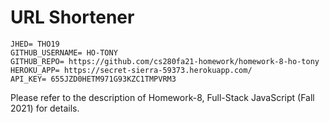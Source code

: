 # URL Shortener

```text
JHED= THO19
GITHUB_USERNAME= HO-TONY
GITHUB_REPO= https://github.com/cs280fa21-homework/homework-8-ho-tony
HEROKU_APP= https://secret-sierra-59373.herokuapp.com/  
API_KEY= 655JZD0HETM971G93KZC1TMPVRM3

```

Please refer to the description of Homework-8, Full-Stack JavaScript (Fall 2021) for details.